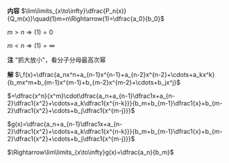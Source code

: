 **内容**
$\lim\limits_{x\to\infty}\dfrac{P_n(x)}{Q_m(x)}\quad(1)m=n\Rightarrow(1)=\dfrac{a_0}{b_0}$

$m>n\Rightarrow(1)=0$

$m<n\Rightarrow(1)=\infty$

**注**
"抓大放小"，看分子分母最高次幂

**解**
$\,f(x)=\dfrac{a_nx^n+a_{n-1}x^{n-1}+a_{n-2}x^{n-2}+\cdots+a_kx^k}{b_mx^m+b_{m-1}x^{m-1}+b_{m-2}x^{m-2}+\cdots+b_jx^j}$

$=\dfrac{x^n}{x^m}\cdot\dfrac{a_n+a_{n-1}\dfrac1x+a_{n-2}\dfrac1{x^2}+\cdots+a_k\dfrac1{x^{n-k}}}{b_m+b_{m-1}\dfrac1{x}+b_{m-2}\dfrac1{x^2}+\cdots+b_j\dfrac1{x^{m-j}}}$

$g(x)=\dfrac{a_n+a_{n-1}\dfrac1x+a_{n-2}\dfrac1{x^2}+\cdots+a_k\dfrac1{x^{n-k}}}{b_m+b_{m-1}\dfrac1{x}+b_{m-2}\dfrac1{x^2}+\cdots+b_j\dfrac1{x^{m-j}}}$

$\Rightarrow\lim\limits_{x\to\infty}g(x)=\dfrac{a_n}{b_m}$
